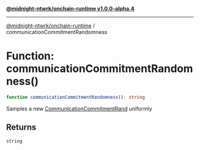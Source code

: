 [**@midnight-ntwrk/onchain-runtime v1.0.0-alpha.4**](../README.md)

***

[@midnight-ntwrk/onchain-runtime](../globals.md) / communicationCommitmentRandomness

# Function: communicationCommitmentRandomness()

```ts
function communicationCommitmentRandomness(): string
```

Samples a new [CommunicationCommitmentRand](../type-aliases/CommunicationCommitmentRand.md) uniformly

## Returns

`string`
